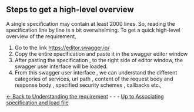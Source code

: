 ## Steps to get a high-level overview 
A single specification may contain at least 2000 lines. So, reading the specification line by line is a bit overwhelming.
To get a quick high-level overview of the requirement,
1.	Go to the link https://editor.swagger.io/ 
2.	Copy the entire specification and paste it in the swagger editor window
3.	After pasting the specification , to the right side of editor window, the swagger user interface will be loaded.
4.	From this swagger user interface , we can understand the different categories of services, url path , content of the request body and response body , specified security schemes , callbacks etc.,

[<- Back to Understanding the requirement](../UnderstandingTheRequirement.md) - - - [Up to Associating specification and load file](./AssociatingSpecificationAndLoadFile.md)
